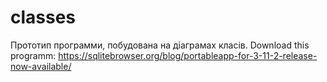 # classes
Прототип программи, побудована на діаграмах класів.
Download this programm: https://sqlitebrowser.org/blog/portableapp-for-3-11-2-release-now-available/
